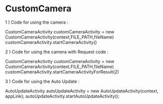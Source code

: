 # CustomCamera

1 ) Code for using the camera : 
              
CustomCameraActivity customCameraActivity = new CustomCameraActivity(context,FILE_PATH,fileName)
customCameraActivity.startCameraActivity()

2 ) Code for using the camera with Request code : 

CustomCameraActivity customCameraActivity = new CustomCameraActivity(context,FILE_PATH,fileName)
customCameraActivity.startCameraActivityForResult(2)

3 ) Code for using the Auto Update : 

AutoUpdateActivity autoUpdateActivity = new AutoUpdateActivity(context, appLink);
autoUpdateActivity.startAutoUpdateActivity();
